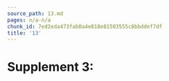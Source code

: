 ```yaml
---
source_path: 13.md
pages: n/a-n/a
chunk_id: 7ed2eda473fab0a4e818e81503555c8bbddef7df
title: '13'
---
```

# Supplement 3:
